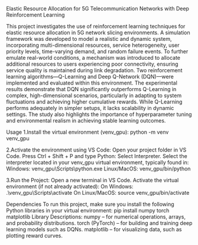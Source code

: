 Elastic Resource Allocation for 5G Telecommunication Networks with Deep Reinforcement Learning


This project investigates the use of reinforcement learning techniques for elastic resource allocation in 5G network slicing environments. A simulation framework was developed to model a realistic and dynamic system, incorporating multi-dimensional resources, service heterogeneity, user priority levels, time-varying demand, and random failure events. To further emulate real-world conditions, a mechanism was introduced to allocate additional resources to users experiencing poor connectivity, ensuring service quality is maintained during link degradation.
Two reinforcement learning algorithms—Q-Learning and Deep Q-Network (DQN)—were implemented and evaluated within this environment. The experimental results demonstrate that DQN significantly outperforms Q-Learning in complex, high-dimensional scenarios, particularly in adapting to system fluctuations and achieving higher cumulative rewards. While Q-Learning performs adequately in simpler setups, it lacks scalability in dynamic settings. The study also highlights the importance of hyperparameter tuning and environmental realism in achieving stable learning outcomes.

Usage
1.Install the virtual environment (venv_gpu):
python -m venv venv_gpu

2.Activate the environment using VS Code:
Open your project folder in VS Code.
Press Ctrl + Shift + P and type Python: Select Interpreter.
Select the interpreter located in your venv_gpu virtual environment, typically found in:
Windows: 
venv_gpu\Scripts\python.exe
Linux/MacOS: 
venv_gpu/bin/python

3.Run the Project:
Open a new terminal in VS Code.
Activate the virtual environment (if not already activated):
On Windows:
.\venv_gpu\Scripts\activate
On Linux/MacOS:
source venv_gpu/bin/activate

Dependencies
To run this project, make sure you install the following Python libraries in your virtual environment:
pip install numpy torch matplotlib
Library Descriptions:
numpy – for numerical operations, arrays, and probability distributions.
torch (PyTorch) – for building and training deep learning models such as DQNs.
matplotlib – for visualizing data, such as plotting reward curves.
